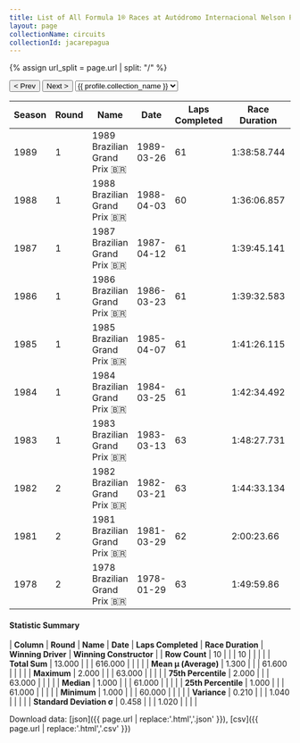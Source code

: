 ```yaml
---
title: List of All Formula 1® Races at Autódromo Internacional Nelson Piquet
layout: page
collectionName: circuits
collectionId: jacarepagua
---
```


{% assign url_split = page.url | split: "/" %}
<div id="collection-navigation">
<button onclick="selector.options[selector.selectedIndex-1].value && (window.location = selector.options[selector.selectedIndex-1].value);">&lt; Prev</button>
<button onclick="selector.options[selector.selectedIndex+1].value && (window.location = selector.options[selector.selectedIndex+1].value);">Next &gt;</button>
<select id="selector" onchange="this.options[this.selectedIndex].value && (window.location = this.options[this.selectedIndex].value);">
  {% for collectionId in site.data[page.collectionName].refs %}
    {% if collectionId == page.collectionId %}
      {% assign selected = "selected" %}
    {% else %}
      {% assign selected = "" %}
    {% endif %}
    {% assign profile = site.data[page.collectionName][collectionId].profile %}
    <option value="/f1/{{ page.collectionName }}/{{ collectionId }}/{{ url_split[4] }}" {{ selected }}>{{ profile.collection_name }}</option>
  {% endfor %}
</select>
</div>

| Season | Round | Name | Date | Laps Completed | Race Duration | Winning Driver | Winning Constructor |
|--|--|--|--|--|--|--|--|
| 1989 | 1 | 1989 Brazilian Grand Prix 🇧🇷 | 1989-03-26 | 61 | 1:38:58.744 | Nigel Mansell 🇬🇧 | Ferrari 🇮🇹 |
| 1988 | 1 | 1988 Brazilian Grand Prix 🇧🇷 | 1988-04-03 | 60 | 1:36:06.857 | Alain Prost 🇫🇷 | McLaren 🇬🇧 |
| 1987 | 1 | 1987 Brazilian Grand Prix 🇧🇷 | 1987-04-12 | 61 | 1:39:45.141 | Alain Prost 🇫🇷 | McLaren 🇬🇧 |
| 1986 | 1 | 1986 Brazilian Grand Prix 🇧🇷 | 1986-03-23 | 61 | 1:39:32.583 | Nelson Piquet 🇧🇷 | Williams 🇬🇧 |
| 1985 | 1 | 1985 Brazilian Grand Prix 🇧🇷 | 1985-04-07 | 61 | 1:41:26.115 | Alain Prost 🇫🇷 | McLaren 🇬🇧 |
| 1984 | 1 | 1984 Brazilian Grand Prix 🇧🇷 | 1984-03-25 | 61 | 1:42:34.492 | Alain Prost 🇫🇷 | McLaren 🇬🇧 |
| 1983 | 1 | 1983 Brazilian Grand Prix 🇧🇷 | 1983-03-13 | 63 | 1:48:27.731 | Nelson Piquet 🇧🇷 | Brabham 🇬🇧 |
| 1982 | 2 | 1982 Brazilian Grand Prix 🇧🇷 | 1982-03-21 | 63 | 1:44:33.134 | Alain Prost 🇫🇷 | Renault 🇫🇷 |
| 1981 | 2 | 1981 Brazilian Grand Prix 🇧🇷 | 1981-03-29 | 62 | 2:00:23.66 | Carlos Reutemann 🇦🇷 | Williams 🇬🇧 |
| 1978 | 2 | 1978 Brazilian Grand Prix 🇧🇷 | 1978-01-29 | 63 | 1:49:59.86 | Carlos Reutemann 🇦🇷 | Ferrari 🇮🇹 |

#### Statistic Summary

| **Column** | **Round** | **Name** | **Date** | **Laps Completed** | **Race Duration** | **Winning Driver** | **Winning Constructor** |
| **Row Count** | 10 |  |  | 10 |  |  |  |
| **Total Sum** | 13.000 |  |  | 616.000 |  |  |  |
| **Mean μ (Average)** | 1.300 |  |  | 61.600 |  |  |  |
| **Maximum** | 2.000 |  |  | 63.000 |  |  |  |
| **75th Percentile** | 2.000 |  |  | 63.000 |  |  |  |
| **Median** | 1.000 |  |  | 61.000 |  |  |  |
| **25th Percentile** | 1.000 |  |  | 61.000 |  |  |  |
| **Minimum** | 1.000 |  |  | 60.000 |  |  |  |
| **Variance** | 0.210 |  |  | 1.040 |  |  |  |
| **Standard Deviation σ** | 0.458 |  |  | 1.020 |  |  |  |

Download data: [json]({{ page.url | replace:'.html','.json' }}), [csv]({{ page.url | replace:'.html','.csv' }})
